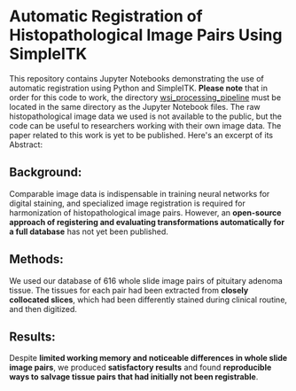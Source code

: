 # Automatic Registration of Histopathological Image Pairs Using SimpleITK
This repository contains Jupyter Notebooks demonstrating the use of automatic registration using Python and SimpleITK.
**Please note** that in order for this code to work, the directory [wsi_processing_pipeline](https://github.com/FAU-DLM/wsi_processing_pipeline) must be located in the same directory as the Jupyter Notebook files.
The raw histopathological image data we used is not available to the public, but the code can be useful to researchers working with their own image data. The paper related to this work is yet to be published. Here's an excerpt of its Abstract:
## Background:
Comparable image data is indispensable in training neural networks for digital staining, and specialized image registration is required for harmonization of histopathological image pairs. However, an **open-source approach of registering and evaluating transformations automatically for a full database** has not yet been published.
## Methods:
We used our database of 616 whole slide image pairs of pituitary adenoma tissue. The tissues for each pair had been extracted from **closely collocated slices**, which had been differently stained during clinical routine, and then digitized.
## Results:
Despite **limited working memory and noticeable differences in whole slide image pairs**, we produced **satisfactory results** and found **reproducible ways to salvage tissue pairs that had initially not been registrable**.
